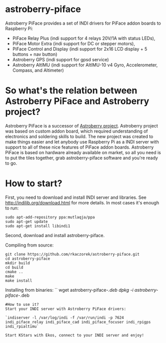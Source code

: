 # astroberry-piface
Astroberry PiFace provides a set of INDI drivers for PiFace addon boards to Raspberry Pi:
- PiFace Relay Plus (indi support for 4 relays 20V/1A with status LEDs),
- PiFace Motor Extra (indi support for DC or stepper motors),
- PiFace Control and Display (indi support for 2x16 LCD display + 5 buttons + nav button)
- Astroberry GPS (indi support for gpsd service)
- Astroberry AltIMU (indi support for AltIMU-10 v4 Gyro, Accelerometer, Compass, and Altimeter)

# So what's the relation between Astroberry PiFace and Astroberry project?
Astroberry PiFace is a successor of [Astroberry project](https://sourceforge.net/projects/astroberry/). Astroberry project was based on custom addon board, which required understanding of electronics and soldering skills to build. The new project was created to make things easier and let anybody use Raspberry Pi as a INDI server with support to all of these nice features of PiFace addon boards. Astroberry PiFace is based on hardware already available on market, so all you need is to put the tiles together, grab astroberry-piface software and you're ready to go.

# How to start?
First, you need to download and install INDI server and libraries. See http://indilib.org/download.html for more details.
In most cases it's enough to run:
```
sudo apt-add-repository ppa:mutlaqja/ppa
sudo apt-get update
sudo apt-get install libindi1
```
Second, download and install astroberry-piface.

Compiling from source:
```
git clone https://github.com/rkaczorek/astroberry-piface.git
cd astroberry-piface
mkdir build
cd build
cmake ..
make
make install
```
Installing from binaries:
``
wget astroberry-piface-*.deb
dpkg -i astroberry-piface-*.deb
```
#How to use it?
Start your INDI server with Astroberry PiFace drivers:

`indiserver -l /var/log/indi -f /var/run/indi -p 7624 indi_piface_relay indi_piface_cad indi_piface_focuser indi_rpigps indi_rpialtimu`

Start KStars with Ekos, connect to your INDI server and enjoy!
